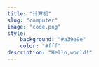 ```yaml
---
title: "计算机"
slug: "computer"
image: "code.png"
style:
    background: "#a39e9e"
    color: "#fff"
description: "Hello,world!"
---
```


